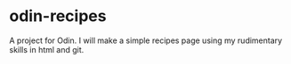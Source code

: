 # odin-recipes
A project for Odin.
I will make a simple recipes page using my rudimentary skills in html and git.
